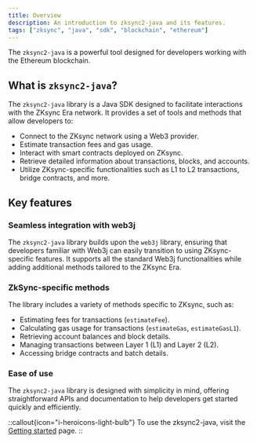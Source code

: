 ```yaml
---
title: Overview
description: An introduction to zksync2-java and its features.
tags: ["zksync", "java", "sdk", "blockchain", "ethereum"]
---
```


The `zksync2-java` is a powerful tool designed for developers working with the Ethereum blockchain.

## What is `zksync2-java`?

The `zksync2-java` library is a Java SDK designed to facilitate interactions with the ZKsync Era network. It provides a
set of tools and methods that allow developers to:

- Connect to the ZKsync network using a Web3 provider.
- Estimate transaction fees and gas usage.
- Interact with smart contracts deployed on ZKsync.
- Retrieve detailed information about transactions, blocks, and accounts.
- Utilize ZKsync-specific functionalities such as L1 to L2 transactions, bridge contracts, and more.

## Key features

### Seamless integration with web3j

The `zksync2-java` library builds upon the `web3j` library, ensuring that developers familiar with Web3j can easily
transition to using ZKsync-specific features. It supports all the standard Web3j functionalities while adding
additional methods tailored to the ZKsync Era.

### ZkSync-specific methods

The library includes a variety of methods specific to ZKsync, such as:

- Estimating fees for transactions (`estimateFee`).
- Calculating gas usage for transactions (`estimateGas`, `estimateGasL1`).
- Retrieving account balances and block details.
- Managing transactions between Layer 1 (L1) and Layer 2 (L2).
- Accessing bridge contracts and batch details.

### Ease of use

The `zksync2-java` library is designed with simplicity in mind, offering straightforward APIs and
documentation to help developers get started quickly and efficiently.

::callout{icon="i-heroicons-light-bulb"}
To use the zksync2-java, visit the [Getting started](/sdk/java/guides/getting-started) page.
::
